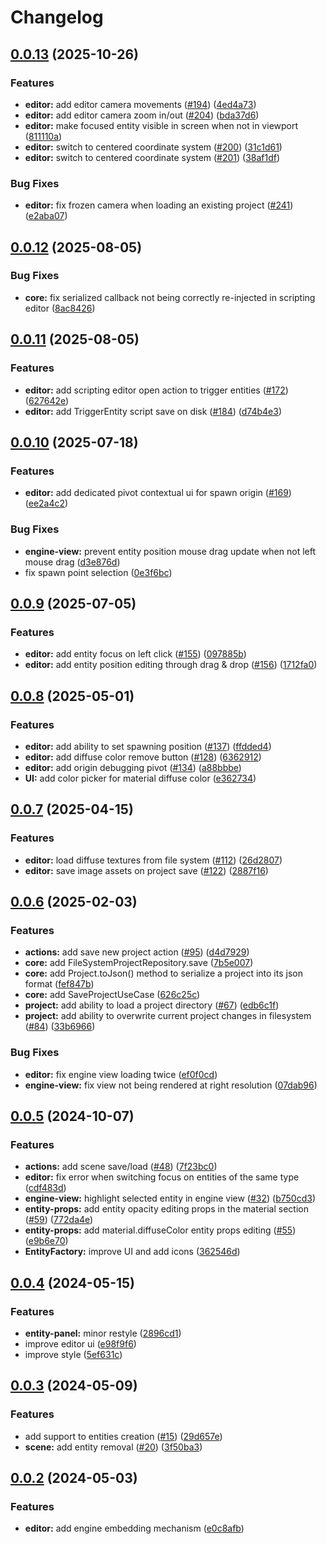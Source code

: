 # Changelog

## [0.0.13](https://github.com/RuggeroVisintin/SparkEngineWebEditor/compare/sparkenginewebeditor-v0.0.12...sparkenginewebeditor-v0.0.13) (2025-10-26)


### Features

* **editor:** add editor camera movements ([#194](https://github.com/RuggeroVisintin/SparkEngineWebEditor/issues/194)) ([4ed4a73](https://github.com/RuggeroVisintin/SparkEngineWebEditor/commit/4ed4a732728ebdd71946e938c27208ecc7c729ed))
* **editor:** add editor camera zoom in/out ([#204](https://github.com/RuggeroVisintin/SparkEngineWebEditor/issues/204)) ([bda37d6](https://github.com/RuggeroVisintin/SparkEngineWebEditor/commit/bda37d66b0a9a9838dc95c1687e3a7cbf92a1c76))
* **editor:** make focused entity visible in screen when not in viewport ([811110a](https://github.com/RuggeroVisintin/SparkEngineWebEditor/commit/811110a6b2e5381d3451075ffd7c4d69294085c5))
* **editor:** switch to centered coordinate system ([#200](https://github.com/RuggeroVisintin/SparkEngineWebEditor/issues/200)) ([31c1d61](https://github.com/RuggeroVisintin/SparkEngineWebEditor/commit/31c1d61971337b507974588a9f69dffab1440d25))
* **editor:** switch to centered coordinate system ([#201](https://github.com/RuggeroVisintin/SparkEngineWebEditor/issues/201)) ([38af1df](https://github.com/RuggeroVisintin/SparkEngineWebEditor/commit/38af1dfdeaa503206d7194d027d67095d22a195f))


### Bug Fixes

* **editor:** fix frozen camera when loading an existing project ([#241](https://github.com/RuggeroVisintin/SparkEngineWebEditor/issues/241)) ([e2aba07](https://github.com/RuggeroVisintin/SparkEngineWebEditor/commit/e2aba07c8e8383a8e0ddc77e784d8b4dc5d04617))

## [0.0.12](https://github.com/RuggeroVisintin/spark-engine-web-editor/compare/sparkenginewebeditor-v0.0.11...sparkenginewebeditor-v0.0.12) (2025-08-05)


### Bug Fixes

* **core:** fix serialized callback not being correctly re-injected in scripting editor ([8ac8426](https://github.com/RuggeroVisintin/spark-engine-web-editor/commit/8ac8426062be1d94b835f55548af35d5ef2de6ca))

## [0.0.11](https://github.com/RuggeroVisintin/spark-engine-web-editor/compare/sparkenginewebeditor-v0.0.10...sparkenginewebeditor-v0.0.11) (2025-08-05)


### Features

* **editor:** add scripting editor open action to trigger entities ([#172](https://github.com/RuggeroVisintin/spark-engine-web-editor/issues/172)) ([627642e](https://github.com/RuggeroVisintin/spark-engine-web-editor/commit/627642efd53a19e1fd5ff6f79824e5ffebb19428))
* **editor:** add TriggerEntity script save on disk ([#184](https://github.com/RuggeroVisintin/spark-engine-web-editor/issues/184)) ([d74b4e3](https://github.com/RuggeroVisintin/spark-engine-web-editor/commit/d74b4e335745c9fa2601adec2244a8ea2f1d66e8))

## [0.0.10](https://github.com/RuggeroVisintin/spark-engine-web-editor/compare/sparkenginewebeditor-v0.0.9...sparkenginewebeditor-v0.0.10) (2025-07-18)


### Features

* **editor:** add dedicated pivot contextual ui for spawn origin ([#169](https://github.com/RuggeroVisintin/spark-engine-web-editor/issues/169)) ([ee2a4c2](https://github.com/RuggeroVisintin/spark-engine-web-editor/commit/ee2a4c20e1d232ba206f6e8e320f452389b1ab32))


### Bug Fixes

* **engine-view:** prevent entity position mouse drag update when not left mouse drag ([d3e876d](https://github.com/RuggeroVisintin/spark-engine-web-editor/commit/d3e876dff0f32c726fe99a4a099cb5277ed89023))
* fix spawn point selection ([0e3f6bc](https://github.com/RuggeroVisintin/spark-engine-web-editor/commit/0e3f6bc6bda943bad30315c8f9419b654e3150d9))

## [0.0.9](https://github.com/RuggeroVisintin/spark-engine-web-editor/compare/sparkenginewebeditor-v0.0.8...sparkenginewebeditor-v0.0.9) (2025-07-05)


### Features

* **editor:** add entity focus on left click ([#155](https://github.com/RuggeroVisintin/spark-engine-web-editor/issues/155)) ([097885b](https://github.com/RuggeroVisintin/spark-engine-web-editor/commit/097885b8fbeb0e37da57793625009e78c4ea999a))
* **editor:** add entity position editing through drag & drop ([#156](https://github.com/RuggeroVisintin/spark-engine-web-editor/issues/156)) ([1712fa0](https://github.com/RuggeroVisintin/spark-engine-web-editor/commit/1712fa0155b89861c16f00061390502ae7e8edc6))

## [0.0.8](https://github.com/RuggeroVisintin/spark-engine-web-editor/compare/sparkenginewebeditor-v0.0.7...sparkenginewebeditor-v0.0.8) (2025-05-01)


### Features

* **editor:** add ability to set spawning position ([#137](https://github.com/RuggeroVisintin/spark-engine-web-editor/issues/137)) ([ffdded4](https://github.com/RuggeroVisintin/spark-engine-web-editor/commit/ffdded45096003a938ed0757270231580f1bafa8))
* **editor:** add diffuse color remove button ([#128](https://github.com/RuggeroVisintin/spark-engine-web-editor/issues/128)) ([6362912](https://github.com/RuggeroVisintin/spark-engine-web-editor/commit/63629120598cab57bc55462719e982386b6935f6))
* **editor:** add origin debugging pivot ([#134](https://github.com/RuggeroVisintin/spark-engine-web-editor/issues/134)) ([a88bbbe](https://github.com/RuggeroVisintin/spark-engine-web-editor/commit/a88bbbe55a0298fec3693537f61897ea9b2e5671))
* **UI:** add color picker for material diffuse color ([e362734](https://github.com/RuggeroVisintin/spark-engine-web-editor/commit/e362734c22820b61ad082ebf2f07408d747eee1d))

## [0.0.7](https://github.com/RuggeroVisintin/spark-engine-web-editor/compare/sparkenginewebeditor-v0.0.6...sparkenginewebeditor-v0.0.7) (2025-04-15)


### Features

* **editor:** load diffuse textures from file system ([#112](https://github.com/RuggeroVisintin/spark-engine-web-editor/issues/112)) ([26d2807](https://github.com/RuggeroVisintin/spark-engine-web-editor/commit/26d2807e180dc3072eadc8a50c69df4b1ae00ac5))
* **editor:** save image assets on project save ([#122](https://github.com/RuggeroVisintin/spark-engine-web-editor/issues/122)) ([2887f16](https://github.com/RuggeroVisintin/spark-engine-web-editor/commit/2887f16a5a2198cf402b14929e29a803f2531b4b))

## [0.0.6](https://github.com/RuggeroVisintin/spark-engine-web-editor/compare/sparkenginewebeditor-v0.0.5...sparkenginewebeditor-v0.0.6) (2025-02-03)


### Features

* **actions:** add save new project action ([#95](https://github.com/RuggeroVisintin/spark-engine-web-editor/issues/95)) ([d4d7929](https://github.com/RuggeroVisintin/spark-engine-web-editor/commit/d4d7929c69d24b79d49f95952f063008f7f853ee))
* **core:** add FileSystemProjectRepository.save ([7b5e007](https://github.com/RuggeroVisintin/spark-engine-web-editor/commit/7b5e00791435944c5c127dd52b23139231228db3))
* **core:** add Project.toJson() method to serialize a project into its json format ([fef847b](https://github.com/RuggeroVisintin/spark-engine-web-editor/commit/fef847b086654fd48b84ff254e7220d359ff34e2))
* **core:** add SaveProjectUseCase ([626c25c](https://github.com/RuggeroVisintin/spark-engine-web-editor/commit/626c25c374b92cb81f525d9c2663decce72a9c4e))
* **project:** add ability to load a project directory ([#67](https://github.com/RuggeroVisintin/spark-engine-web-editor/issues/67)) ([edb6c1f](https://github.com/RuggeroVisintin/spark-engine-web-editor/commit/edb6c1fe21eee10ff33d3fd88bd14cfbc4543e2e))
* **project:** add ability to overwrite current project changes in filesystem ([#84](https://github.com/RuggeroVisintin/spark-engine-web-editor/issues/84)) ([33b6966](https://github.com/RuggeroVisintin/spark-engine-web-editor/commit/33b6966c41e778e660253545414a8fa69908e044))


### Bug Fixes

* **editor:** fix engine view loading twice ([ef0f0cd](https://github.com/RuggeroVisintin/spark-engine-web-editor/commit/ef0f0cd27b4ca801265adafe5cb7c7d39600504d))
* **engine-view:** fix view not being rendered at right resolution ([07dab96](https://github.com/RuggeroVisintin/spark-engine-web-editor/commit/07dab9661ee7f4e42b28e2fc7e531bfe8338fc2e))

## [0.0.5](https://github.com/RuggeroVisintin/spark-engine-web-editor/compare/sparkenginewebeditor-v0.0.4...sparkenginewebeditor-v0.0.5) (2024-10-07)


### Features

* **actions:** add scene save/load ([#48](https://github.com/RuggeroVisintin/spark-engine-web-editor/issues/48)) ([7f23bc0](https://github.com/RuggeroVisintin/spark-engine-web-editor/commit/7f23bc0e7313aaec05969431f319104b3ceef2a2))
* **editor:** fix error when switching focus on entities of the same type ([cdf483d](https://github.com/RuggeroVisintin/spark-engine-web-editor/commit/cdf483d52718e5c5cbb48ba443d4ff2eb20c3f8b))
* **engine-view:** highlight selected entity in engine view ([#32](https://github.com/RuggeroVisintin/spark-engine-web-editor/issues/32)) ([b750cd3](https://github.com/RuggeroVisintin/spark-engine-web-editor/commit/b750cd3e0c13efadf9265246ba1a497761dbbc4f))
* **entity-props:** add entity opacity editing props in the material section ([#59](https://github.com/RuggeroVisintin/spark-engine-web-editor/issues/59)) ([772da4e](https://github.com/RuggeroVisintin/spark-engine-web-editor/commit/772da4e3d1dfdc498f31ce6759f5efb51a15e133))
* **entity-props:** add material.diffuseColor entity props editing ([#55](https://github.com/RuggeroVisintin/spark-engine-web-editor/issues/55)) ([e9b6e70](https://github.com/RuggeroVisintin/spark-engine-web-editor/commit/e9b6e7090cc517e1c8a14c90f6e6ab5951716278))
* **EntityFactory:** improve UI and add icons ([362546d](https://github.com/RuggeroVisintin/spark-engine-web-editor/commit/362546dc88cff7e68cbcdf61ef1268d4e5196c4d))

## [0.0.4](https://github.com/RuggeroVisintin/spark-engine-web-editor/compare/sparkenginewebeditor-v0.0.3...sparkenginewebeditor-v0.0.4) (2024-05-15)


### Features

* **entity-panel:** minor restyle ([2896cd1](https://github.com/RuggeroVisintin/spark-engine-web-editor/commit/2896cd1d0edc02e48504867cbe389cde3264d721))
* improve editor ui ([e98f9f6](https://github.com/RuggeroVisintin/spark-engine-web-editor/commit/e98f9f6d8b44aa8a6ef9b0e829d161f5631a8255))
* improve style ([5ef631c](https://github.com/RuggeroVisintin/spark-engine-web-editor/commit/5ef631cb7c2aaab7686209b81326c3f5185f2f2b))

## [0.0.3](https://github.com/RuggeroVisintin/spark-engine-web-editor/compare/sparkenginewebeditor-v0.0.2...sparkenginewebeditor-v0.0.3) (2024-05-09)


### Features

* add support to entities creation ([#15](https://github.com/RuggeroVisintin/spark-engine-web-editor/issues/15)) ([29d657e](https://github.com/RuggeroVisintin/spark-engine-web-editor/commit/29d657e444a9b5b14e6f6cce2f7643f013223f63))
* **scene:** add entity removal ([#20](https://github.com/RuggeroVisintin/spark-engine-web-editor/issues/20)) ([3f50ba3](https://github.com/RuggeroVisintin/spark-engine-web-editor/commit/3f50ba399b6622d5dcbd83accee311d443892998))

## [0.0.2](https://github.com/RuggeroVisintin/spark-engine-web-editor/compare/sparkenginewebeditor-v0.0.1...sparkenginewebeditor-v0.0.2) (2024-05-03)


### Features

* **editor:** add engine embedding mechanism ([e0c8afb](https://github.com/RuggeroVisintin/spark-engine-web-editor/commit/e0c8afb8ced578d49b6a459150eb7c8f51694f01))
